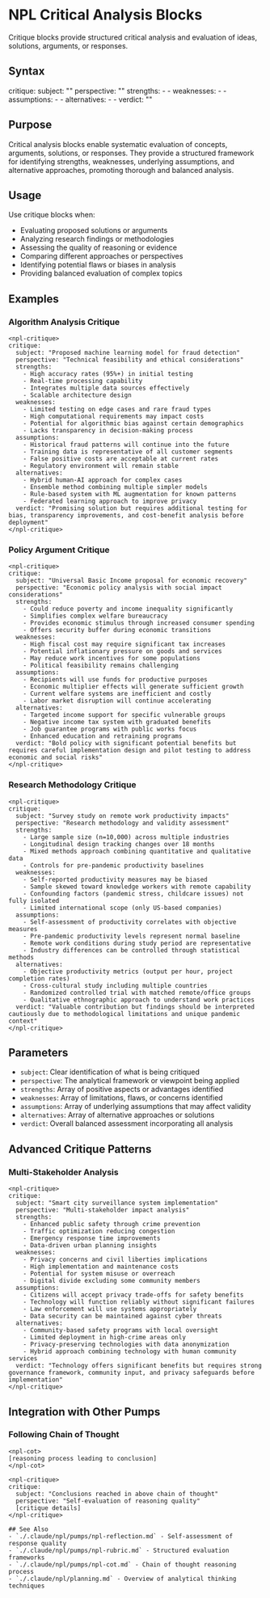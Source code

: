 # NPL Critical Analysis Blocks
Critique blocks provide structured critical analysis and evaluation of ideas, solutions, arguments, or responses.

## Syntax
<npl-critique>
critique:
  subject: "<what is being critiqued>"
  perspective: "<analytical viewpoint or framework>"
  strengths:
    - <positive aspect 1>
    - <positive aspect 2>
  weaknesses:
    - <limitation or flaw 1>
    - <limitation or flaw 2>
  assumptions:
    - <underlying assumption 1>
    - <underlying assumption 2>
  alternatives:
    - <alternative approach 1>
    - <alternative approach 2>
  verdict: "<overall assessment>"
</npl-critique>

## Purpose
Critical analysis blocks enable systematic evaluation of concepts, arguments, solutions, or responses. They provide a structured framework for identifying strengths, weaknesses, underlying assumptions, and alternative approaches, promoting thorough and balanced analysis.

## Usage
Use critique blocks when:
- Evaluating proposed solutions or arguments
- Analyzing research findings or methodologies
- Assessing the quality of reasoning or evidence
- Comparing different approaches or perspectives
- Identifying potential flaws or biases in analysis
- Providing balanced evaluation of complex topics

## Examples

### Algorithm Analysis Critique
```example
<npl-critique>
critique:
  subject: "Proposed machine learning model for fraud detection"
  perspective: "Technical feasibility and ethical considerations"
  strengths:
    - High accuracy rates (95%+) in initial testing
    - Real-time processing capability
    - Integrates multiple data sources effectively
    - Scalable architecture design
  weaknesses:
    - Limited testing on edge cases and rare fraud types
    - High computational requirements may impact costs
    - Potential for algorithmic bias against certain demographics
    - Lacks transparency in decision-making process
  assumptions:
    - Historical fraud patterns will continue into the future
    - Training data is representative of all customer segments
    - False positive costs are acceptable at current rates
    - Regulatory environment will remain stable
  alternatives:
    - Hybrid human-AI approach for complex cases
    - Ensemble method combining multiple simpler models
    - Rule-based system with ML augmentation for known patterns
    - Federated learning approach to improve privacy
  verdict: "Promising solution but requires additional testing for bias, transparency improvements, and cost-benefit analysis before deployment"
</npl-critique>
```

### Policy Argument Critique
```example
<npl-critique>
critique:
  subject: "Universal Basic Income proposal for economic recovery"
  perspective: "Economic policy analysis with social impact considerations"
  strengths:
    - Could reduce poverty and income inequality significantly
    - Simplifies complex welfare bureaucracy
    - Provides economic stimulus through increased consumer spending
    - Offers security buffer during economic transitions
  weaknesses:
    - High fiscal cost may require significant tax increases
    - Potential inflationary pressure on goods and services
    - May reduce work incentives for some populations
    - Political feasibility remains challenging
  assumptions:
    - Recipients will use funds for productive purposes
    - Economic multiplier effects will generate sufficient growth
    - Current welfare systems are inefficient and costly
    - Labor market disruption will continue accelerating
  alternatives:
    - Targeted income support for specific vulnerable groups
    - Negative income tax system with graduated benefits
    - Job guarantee programs with public works focus
    - Enhanced education and retraining programs
  verdict: "Bold policy with significant potential benefits but requires careful implementation design and pilot testing to address economic and social risks"
</npl-critique>
```

### Research Methodology Critique
```example
<npl-critique>
critique:
  subject: "Survey study on remote work productivity impacts"
  perspective: "Research methodology and validity assessment"
  strengths:
    - Large sample size (n=10,000) across multiple industries
    - Longitudinal design tracking changes over 18 months
    - Mixed methods approach combining quantitative and qualitative data
    - Controls for pre-pandemic productivity baselines
  weaknesses:
    - Self-reported productivity measures may be biased
    - Sample skewed toward knowledge workers with remote capability
    - Confounding factors (pandemic stress, childcare issues) not fully isolated
    - Limited international scope (only US-based companies)
  assumptions:
    - Self-assessment of productivity correlates with objective measures
    - Pre-pandemic productivity levels represent normal baseline
    - Remote work conditions during study period are representative
    - Industry differences can be controlled through statistical methods
  alternatives:
    - Objective productivity metrics (output per hour, project completion rates)
    - Cross-cultural study including multiple countries
    - Randomized controlled trial with matched remote/office groups
    - Qualitative ethnographic approach to understand work practices
  verdict: "Valuable contribution but findings should be interpreted cautiously due to methodological limitations and unique pandemic context"
</npl-critique>
```

## Parameters
- `subject`: Clear identification of what is being critiqued
- `perspective`: The analytical framework or viewpoint being applied
- `strengths`: Array of positive aspects or advantages identified
- `weaknesses`: Array of limitations, flaws, or concerns identified
- `assumptions`: Array of underlying assumptions that may affect validity
- `alternatives`: Array of alternative approaches or solutions
- `verdict`: Overall balanced assessment incorporating all analysis

## Advanced Critique Patterns

### Multi-Stakeholder Analysis
```example
<npl-critique>
critique:
  subject: "Smart city surveillance system implementation"
  perspective: "Multi-stakeholder impact analysis"
  strengths:
    - Enhanced public safety through crime prevention
    - Traffic optimization reducing congestion
    - Emergency response time improvements
    - Data-driven urban planning insights
  weaknesses:
    - Privacy concerns and civil liberties implications
    - High implementation and maintenance costs
    - Potential for system misuse or overreach
    - Digital divide excluding some community members
  assumptions:
    - Citizens will accept privacy trade-offs for safety benefits
    - Technology will function reliably without significant failures
    - Law enforcement will use systems appropriately
    - Data security can be maintained against cyber threats
  alternatives:
    - Community-based safety programs with local oversight
    - Limited deployment in high-crime areas only
    - Privacy-preserving technologies with data anonymization
    - Hybrid approach combining technology with human community services
  verdict: "Technology offers significant benefits but requires strong governance framework, community input, and privacy safeguards before implementation"
</npl-critique>
```

## Integration with Other Pumps

### Following Chain of Thought
```format
<npl-cot>
[reasoning process leading to conclusion]
</npl-cot>

<npl-critique>
critique:
  subject: "Conclusions reached in above chain of thought"
  perspective: "Self-evaluation of reasoning quality"
  [critique details]
</npl-critique>

## See Also
- `./.claude/npl/pumps/npl-reflection.md` - Self-assessment of response quality
- `./.claude/npl/pumps/npl-rubric.md` - Structured evaluation frameworks
- `./.claude/npl/pumps/npl-cot.md` - Chain of thought reasoning process
- `./.claude/npl/planning.md` - Overview of analytical thinking techniques